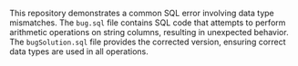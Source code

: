 This repository demonstrates a common SQL error involving data type mismatches. The `bug.sql` file contains SQL code that attempts to perform arithmetic operations on string columns, resulting in unexpected behavior. The `bugSolution.sql` file provides the corrected version, ensuring correct data types are used in all operations.